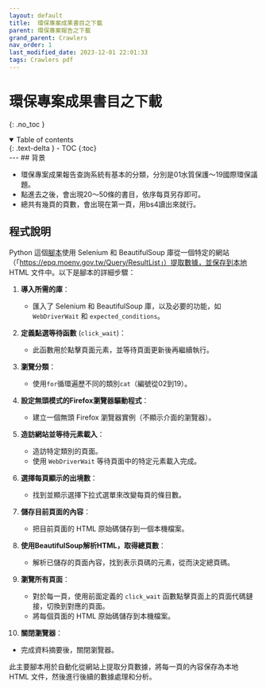 ```yaml
---
layout: default
title:  環保專案成果書目之下載
parent: 環保專案報告之下載
grand_parent: Crawlers
nav_order: 1
last_modified_date: 2023-12-01 22:01:33
tags: Crawlers pdf
---
```


# 環保專案成果書目之下載
{: .no_toc }

<details open markdown="block">
  <summary>
    Table of contents
  </summary>
  {: .text-delta }
- TOC
{:toc}
</details>
---
## 背景

- 環保專案成果報告查詢系統有基本的分類，分別是01水質保護～19國際環保議題。
- 點進去之後，會出現20～50條的書目，依序每頁另存即可。
- 總共有幾頁的頁數，會出現在第一頁，用bs4讀出來就行。

## 程式說明

Python 這個[腳本](get_links.py)使用 Selenium 和 BeautifulSoup 庫從一個特定的網站（「https://epq.moenv.gov.tw/Query/ResultList」）提取數據，並保存到本地 HTML 文件中。以下是腳本的詳細步驟：

1. **導入所需的庫**：
   - 匯入了 Selenium 和 BeautifulSoup 庫，以及必要的功能，如 `WebDriverWait` 和 `expected_conditions`。

2. **定義點選等待函數** (`click_wait`)：
   - 此函數用於點擊頁面元素，並等待頁面更新後再繼續執行。

3. **瀏覽分類**：
   - 使用`for`循環遍歷不同的類別`cat`（編號從02到19）。

4. **設定無頭模式的Firefox瀏覽器驅動程式**：
   - 建立一個無頭 Firefox 瀏覽器實例（不顯示介面的瀏覽器）。

5. **造訪網站並等待元素載入**：
   - 造訪特定類別的頁面。
   - 使用 `WebDriverWait` 等待頁面中的特定元素載入完成。

6. **選擇每頁顯示的出境數**：
   - 找到並顯示選擇下拉式選單來改變每頁的條目數。

7. **儲存目前頁面的內容**：
   - 把目前頁面的 HTML 原始碼儲存到一個本機檔案。

8. **使用BeautifulSoup解析HTML，取得總頁數**：
   - 解析已儲存的頁面內容，找到表示頁碼的元素，從而決定總頁碼。

9. **瀏覽所有頁面**：
   - 對於每一頁，使用前面定義的 `click_wait` 函數點擊頁面上的頁面代碼鏈接，切換到對應的頁面。
   - 將每個頁面的 HTML 原始碼儲存到本機檔案。

10. **關閉瀏覽器**：
   - 完成資料摘要後，關閉瀏覽器。

此主要腳本用於自動化從網站上提取分頁數據，將每一頁的內容保存為本地 HTML 文件，然後進行後續的數據處理和分析。